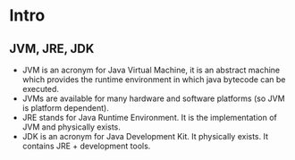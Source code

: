 # Intro

## JVM, JRE, JDK

- JVM is an acronym for Java Virtual Machine, it is an abstract machine which provides the runtime environment in which java bytecode can be executed.
- JVMs are available for many hardware and software platforms (so JVM is platform dependent).
- JRE stands for Java Runtime Environment. It is the implementation of JVM and physically exists.
- JDK is an acronym for Java Development Kit. It physically exists. It contains JRE + development tools.